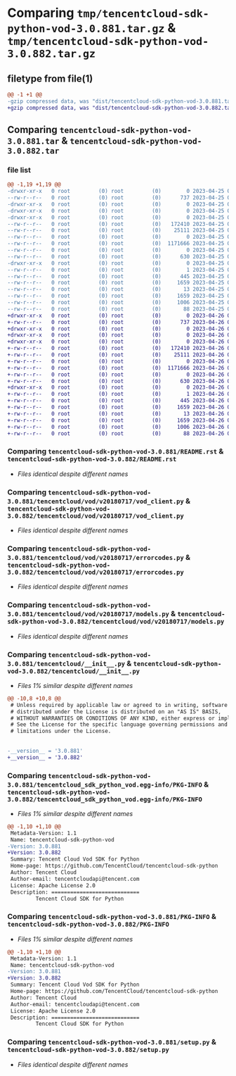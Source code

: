 # Comparing `tmp/tencentcloud-sdk-python-vod-3.0.881.tar.gz` & `tmp/tencentcloud-sdk-python-vod-3.0.882.tar.gz`

## filetype from file(1)

```diff
@@ -1 +1 @@
-gzip compressed data, was "dist/tencentcloud-sdk-python-vod-3.0.881.tar", last modified: Tue Apr 25 01:00:51 2023, max compression
+gzip compressed data, was "dist/tencentcloud-sdk-python-vod-3.0.882.tar", last modified: Wed Apr 26 03:59:46 2023, max compression
```

## Comparing `tencentcloud-sdk-python-vod-3.0.881.tar` & `tencentcloud-sdk-python-vod-3.0.882.tar`

### file list

```diff
@@ -1,19 +1,19 @@
-drwxr-xr-x   0 root         (0) root         (0)        0 2023-04-25 01:00:51.000000 tencentcloud-sdk-python-vod-3.0.881/
--rw-r--r--   0 root         (0) root         (0)      737 2023-04-25 01:00:51.000000 tencentcloud-sdk-python-vod-3.0.881/README.rst
-drwxr-xr-x   0 root         (0) root         (0)        0 2023-04-25 01:00:51.000000 tencentcloud-sdk-python-vod-3.0.881/tencentcloud/
-drwxr-xr-x   0 root         (0) root         (0)        0 2023-04-25 01:00:51.000000 tencentcloud-sdk-python-vod-3.0.881/tencentcloud/vod/
-drwxr-xr-x   0 root         (0) root         (0)        0 2023-04-25 01:00:51.000000 tencentcloud-sdk-python-vod-3.0.881/tencentcloud/vod/v20180717/
--rw-r--r--   0 root         (0) root         (0)   172410 2023-04-25 01:00:51.000000 tencentcloud-sdk-python-vod-3.0.881/tencentcloud/vod/v20180717/vod_client.py
--rw-r--r--   0 root         (0) root         (0)    25111 2023-04-25 01:00:51.000000 tencentcloud-sdk-python-vod-3.0.881/tencentcloud/vod/v20180717/errorcodes.py
--rw-r--r--   0 root         (0) root         (0)        0 2023-04-25 01:00:51.000000 tencentcloud-sdk-python-vod-3.0.881/tencentcloud/vod/v20180717/__init__.py
--rw-r--r--   0 root         (0) root         (0)  1171666 2023-04-25 01:00:51.000000 tencentcloud-sdk-python-vod-3.0.881/tencentcloud/vod/v20180717/models.py
--rw-r--r--   0 root         (0) root         (0)        0 2023-04-25 01:00:51.000000 tencentcloud-sdk-python-vod-3.0.881/tencentcloud/vod/__init__.py
--rw-r--r--   0 root         (0) root         (0)      630 2023-04-25 01:00:51.000000 tencentcloud-sdk-python-vod-3.0.881/tencentcloud/__init__.py
-drwxr-xr-x   0 root         (0) root         (0)        0 2023-04-25 01:00:51.000000 tencentcloud-sdk-python-vod-3.0.881/tencentcloud_sdk_python_vod.egg-info/
--rw-r--r--   0 root         (0) root         (0)        1 2023-04-25 01:00:51.000000 tencentcloud-sdk-python-vod-3.0.881/tencentcloud_sdk_python_vod.egg-info/dependency_links.txt
--rw-r--r--   0 root         (0) root         (0)      445 2023-04-25 01:00:51.000000 tencentcloud-sdk-python-vod-3.0.881/tencentcloud_sdk_python_vod.egg-info/SOURCES.txt
--rw-r--r--   0 root         (0) root         (0)     1659 2023-04-25 01:00:51.000000 tencentcloud-sdk-python-vod-3.0.881/tencentcloud_sdk_python_vod.egg-info/PKG-INFO
--rw-r--r--   0 root         (0) root         (0)       13 2023-04-25 01:00:51.000000 tencentcloud-sdk-python-vod-3.0.881/tencentcloud_sdk_python_vod.egg-info/top_level.txt
--rw-r--r--   0 root         (0) root         (0)     1659 2023-04-25 01:00:51.000000 tencentcloud-sdk-python-vod-3.0.881/PKG-INFO
--rw-r--r--   0 root         (0) root         (0)     1006 2023-04-25 01:00:51.000000 tencentcloud-sdk-python-vod-3.0.881/setup.py
--rw-r--r--   0 root         (0) root         (0)       88 2023-04-25 01:00:51.000000 tencentcloud-sdk-python-vod-3.0.881/setup.cfg
+drwxr-xr-x   0 root         (0) root         (0)        0 2023-04-26 03:59:46.000000 tencentcloud-sdk-python-vod-3.0.882/
+-rw-r--r--   0 root         (0) root         (0)      737 2023-04-26 03:59:46.000000 tencentcloud-sdk-python-vod-3.0.882/README.rst
+drwxr-xr-x   0 root         (0) root         (0)        0 2023-04-26 03:59:46.000000 tencentcloud-sdk-python-vod-3.0.882/tencentcloud/
+drwxr-xr-x   0 root         (0) root         (0)        0 2023-04-26 03:59:46.000000 tencentcloud-sdk-python-vod-3.0.882/tencentcloud/vod/
+drwxr-xr-x   0 root         (0) root         (0)        0 2023-04-26 03:59:46.000000 tencentcloud-sdk-python-vod-3.0.882/tencentcloud/vod/v20180717/
+-rw-r--r--   0 root         (0) root         (0)   172410 2023-04-26 03:59:46.000000 tencentcloud-sdk-python-vod-3.0.882/tencentcloud/vod/v20180717/vod_client.py
+-rw-r--r--   0 root         (0) root         (0)    25111 2023-04-26 03:59:46.000000 tencentcloud-sdk-python-vod-3.0.882/tencentcloud/vod/v20180717/errorcodes.py
+-rw-r--r--   0 root         (0) root         (0)        0 2023-04-26 03:59:46.000000 tencentcloud-sdk-python-vod-3.0.882/tencentcloud/vod/v20180717/__init__.py
+-rw-r--r--   0 root         (0) root         (0)  1171666 2023-04-26 03:59:46.000000 tencentcloud-sdk-python-vod-3.0.882/tencentcloud/vod/v20180717/models.py
+-rw-r--r--   0 root         (0) root         (0)        0 2023-04-26 03:59:46.000000 tencentcloud-sdk-python-vod-3.0.882/tencentcloud/vod/__init__.py
+-rw-r--r--   0 root         (0) root         (0)      630 2023-04-26 03:59:46.000000 tencentcloud-sdk-python-vod-3.0.882/tencentcloud/__init__.py
+drwxr-xr-x   0 root         (0) root         (0)        0 2023-04-26 03:59:46.000000 tencentcloud-sdk-python-vod-3.0.882/tencentcloud_sdk_python_vod.egg-info/
+-rw-r--r--   0 root         (0) root         (0)        1 2023-04-26 03:59:46.000000 tencentcloud-sdk-python-vod-3.0.882/tencentcloud_sdk_python_vod.egg-info/dependency_links.txt
+-rw-r--r--   0 root         (0) root         (0)      445 2023-04-26 03:59:46.000000 tencentcloud-sdk-python-vod-3.0.882/tencentcloud_sdk_python_vod.egg-info/SOURCES.txt
+-rw-r--r--   0 root         (0) root         (0)     1659 2023-04-26 03:59:46.000000 tencentcloud-sdk-python-vod-3.0.882/tencentcloud_sdk_python_vod.egg-info/PKG-INFO
+-rw-r--r--   0 root         (0) root         (0)       13 2023-04-26 03:59:46.000000 tencentcloud-sdk-python-vod-3.0.882/tencentcloud_sdk_python_vod.egg-info/top_level.txt
+-rw-r--r--   0 root         (0) root         (0)     1659 2023-04-26 03:59:46.000000 tencentcloud-sdk-python-vod-3.0.882/PKG-INFO
+-rw-r--r--   0 root         (0) root         (0)     1006 2023-04-26 03:59:46.000000 tencentcloud-sdk-python-vod-3.0.882/setup.py
+-rw-r--r--   0 root         (0) root         (0)       88 2023-04-26 03:59:46.000000 tencentcloud-sdk-python-vod-3.0.882/setup.cfg
```

### Comparing `tencentcloud-sdk-python-vod-3.0.881/README.rst` & `tencentcloud-sdk-python-vod-3.0.882/README.rst`

 * *Files identical despite different names*

### Comparing `tencentcloud-sdk-python-vod-3.0.881/tencentcloud/vod/v20180717/vod_client.py` & `tencentcloud-sdk-python-vod-3.0.882/tencentcloud/vod/v20180717/vod_client.py`

 * *Files identical despite different names*

### Comparing `tencentcloud-sdk-python-vod-3.0.881/tencentcloud/vod/v20180717/errorcodes.py` & `tencentcloud-sdk-python-vod-3.0.882/tencentcloud/vod/v20180717/errorcodes.py`

 * *Files identical despite different names*

### Comparing `tencentcloud-sdk-python-vod-3.0.881/tencentcloud/vod/v20180717/models.py` & `tencentcloud-sdk-python-vod-3.0.882/tencentcloud/vod/v20180717/models.py`

 * *Files identical despite different names*

### Comparing `tencentcloud-sdk-python-vod-3.0.881/tencentcloud/__init__.py` & `tencentcloud-sdk-python-vod-3.0.882/tencentcloud/__init__.py`

 * *Files 1% similar despite different names*

```diff
@@ -10,8 +10,8 @@
 # Unless required by applicable law or agreed to in writing, software
 # distributed under the License is distributed on an "AS IS" BASIS,
 # WITHOUT WARRANTIES OR CONDITIONS OF ANY KIND, either express or implied.
 # See the License for the specific language governing permissions and
 # limitations under the License.
 
 
-__version__ = '3.0.881'
+__version__ = '3.0.882'
```

### Comparing `tencentcloud-sdk-python-vod-3.0.881/tencentcloud_sdk_python_vod.egg-info/PKG-INFO` & `tencentcloud-sdk-python-vod-3.0.882/tencentcloud_sdk_python_vod.egg-info/PKG-INFO`

 * *Files 1% similar despite different names*

```diff
@@ -1,10 +1,10 @@
 Metadata-Version: 1.1
 Name: tencentcloud-sdk-python-vod
-Version: 3.0.881
+Version: 3.0.882
 Summary: Tencent Cloud Vod SDK for Python
 Home-page: https://github.com/TencentCloud/tencentcloud-sdk-python
 Author: Tencent Cloud
 Author-email: tencentcloudapi@tencent.com
 License: Apache License 2.0
 Description: ============================
         Tencent Cloud SDK for Python
```

### Comparing `tencentcloud-sdk-python-vod-3.0.881/PKG-INFO` & `tencentcloud-sdk-python-vod-3.0.882/PKG-INFO`

 * *Files 1% similar despite different names*

```diff
@@ -1,10 +1,10 @@
 Metadata-Version: 1.1
 Name: tencentcloud-sdk-python-vod
-Version: 3.0.881
+Version: 3.0.882
 Summary: Tencent Cloud Vod SDK for Python
 Home-page: https://github.com/TencentCloud/tencentcloud-sdk-python
 Author: Tencent Cloud
 Author-email: tencentcloudapi@tencent.com
 License: Apache License 2.0
 Description: ============================
         Tencent Cloud SDK for Python
```

### Comparing `tencentcloud-sdk-python-vod-3.0.881/setup.py` & `tencentcloud-sdk-python-vod-3.0.882/setup.py`

 * *Files identical despite different names*

